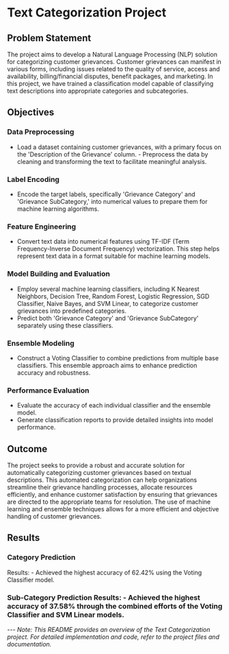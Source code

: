 # Text Categorization Project 
## Problem Statement 
The project aims to develop a Natural Language Processing (NLP) solution for categorizing customer grievances. Customer grievances can manifest in various forms, including issues related to the quality of service, access and availability, billing/financial disputes, benefit packages, and marketing. In this project, we have trained a classification model capable of classifying text descriptions into appropriate categories and subcategories. 
## Objectives
### Data Preprocessing 
- Load a dataset containing customer grievances, with a primary focus on the 'Description of the Grievance' column. - Preprocess the data by cleaning and transforming the text to facilitate meaningful analysis. 
### Label Encoding 
- Encode the target labels, specifically 'Grievance Category' and 'Grievance SubCategory,' into numerical values to prepare them for machine learning algorithms. 
### Feature Engineering
- Convert text data into numerical features using TF-IDF (Term Frequency-Inverse Document Frequency) vectorization. This step helps represent text data in a format suitable for machine learning models. 
### Model Building and Evaluation
- Employ several machine learning classifiers, including K Nearest Neighbors, Decision Tree, Random Forest, Logistic Regression, SGD Classifier, Naive Bayes, and SVM Linear, to categorize customer grievances into predefined categories. 
- Predict both 'Grievance Category' and 'Grievance SubCategory' separately using these classifiers. 
### Ensemble Modeling 
- Construct a Voting Classifier to combine predictions from multiple base classifiers. This ensemble approach aims to enhance prediction accuracy and robustness.
### Performance Evaluation 
- Evaluate the accuracy of each individual classifier and the ensemble model. 
- Generate classification reports to provide detailed insights into model performance.
## Outcome 
The project seeks to provide a robust and accurate solution for automatically categorizing customer grievances based on textual descriptions. This automated categorization can help organizations streamline their grievance handling processes, allocate resources efficiently, and enhance customer satisfaction by ensuring that grievances are directed to the appropriate teams for resolution. The use of machine learning and ensemble techniques allows for a more efficient and objective handling of customer grievances. 
## Results
### Category Prediction
Results: - Achieved the highest accuracy of 62.42% using the Voting Classifier model. 
### Sub-Category Prediction Results: - Achieved the highest accuracy of 37.58% through the combined efforts of the Voting Classifier and SVM Linear models. 
--- *Note: This README provides an overview of the Text Categorization project. For detailed implementation and code, refer to the project files and documentation.*
